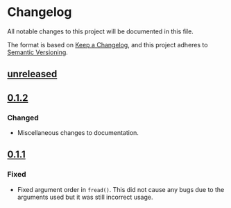 # Changelog

All notable changes to this project will be documented in this file.

The format is based on [Keep a Changelog](https://keepachangelog.com/en/1.0.0/), and this project
adheres to [Semantic Versioning](https://semver.org/spec/v2.0.0.html).

## [unreleased]

## [0.1.2]

### Changed

- Miscellaneous changes to documentation.

## [0.1.1]

### Fixed

- Fixed argument order in `fread()`. This did not cause any bugs due to the arguments used but it was
  still incorrect usage.

[unreleased]: https://github.com/Tatsh/bincookie/compare/v0.1.7...HEAD
[0.1.2]: https://github.com/Tatsh/bincookie/compare/v0.1.1...v0.1.2
[0.1.1]: https://github.com/Tatsh/bincookie/compare/v0.1.0...v0.1.1
